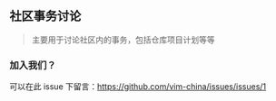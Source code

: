## 社区事务讨论
> 主要用于讨论社区内的事务，包括仓库项目计划等等

### 加入我们？

可以在此 issue 下留言：https://github.com/vim-china/issues/issues/1
